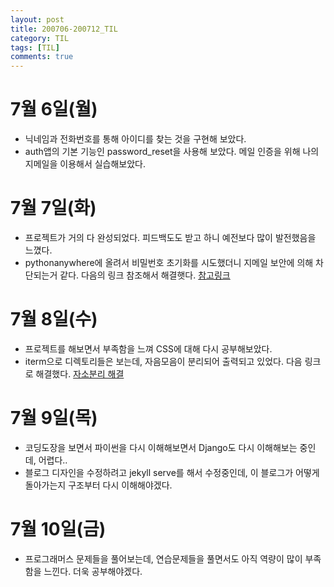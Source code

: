 ```yaml
---
layout: post
title: 200706-200712_TIL
category: TIL
tags: [TIL]
comments: true
---
```



7월 6일(월)
=======
- 닉네임과 전화번호를 통해 아이디를 찾는 것을 구현해 보았다.
- auth앱의 기본 기능인 password_reset을 사용해 보았다. 메일 인증을 위해 나의 지메일을 이용해서 실습해보았다.


7월 7일(화)
========
- 프로젝트가 거의 다 완성되었다. 피드백도도 받고 하니 예전보다 많이 발전했음을 느꼈다.
- pythonanywhere에 올려서 비밀번호 초기화를 시도했더니 지메일 보안에 의해 차단되는거 같다. 다음의 링크 참조해서 해결햇다. [참고링크](https://help.pythonanywhere.com/pages/SMTPForFreeUsers/)

7월 8일(수)
========
- 프로젝트를 해보면서 부족함을 느껴 CSS에 대해 다시 공부해보았다.
- iterm으로 디렉토리들은 보는데, 자음모음이 분리되어 출력되고 있었다. 다음 링크로 해결했다. [자소분리 해결](https://velog.io/@chy0428/mac-%ED%84%B0%EB%AF%B8%EB%84%90-%EC%9E%90%EC%86%8C%EB%B6%84%EB%A6%AC-%ED%98%84%EC%83%81)

7월 9일(목)
========
- 코딩도장을 보면서 파이썬을 다시 이해해보면서 Django도 다시 이해해보는 중인데, 어렵다..
- 블로그 디자인을 수정하려고 jekyll serve를 해서 수정중인데, 이 블로그가 어떻게 돌아가는지 구조부터 다시 이해해야겠다.

7월 10일(금)
=========
- 프로그래머스 문제들을 풀어보는데, 연습문제들을 풀면서도 아직 역량이 많이 부족함을 느낀다. 더욱 공부해야겠다.
